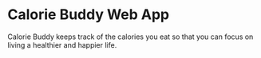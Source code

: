 # Calorie Buddy Web App
 Calorie Buddy keeps track of the calories you eat so that you can focus on living a healthier and happier life.
